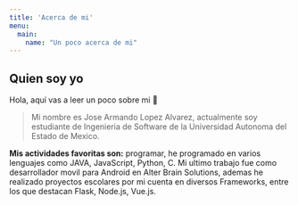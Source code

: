 ```yaml
---
title: 'Acerca de mi'
menu:
  main:
    name: "Un poco acerca de mi"
---
```


## Quien soy yo

Hola, aquí vas a leer un poco sobre mi 🤩

> Mi nombre es Jose Armando Lopez Alvarez, actualmente soy estudiante de Ingenieria de Software de la Universidad Autonoma del Estado de Mexico.

**Mis actividades favoritas son:** programar, he programado en varios lenguajes como JAVA, JavaScript, Python, C. Mi ultimo trabajo fue como desarrollador movil para Android en Alter Brain Solutions, ademas he realizado proyectos escolares por mi cuenta en diversos Frameworks, entre los que destacan Flask, Node.js, Vue.js.   

